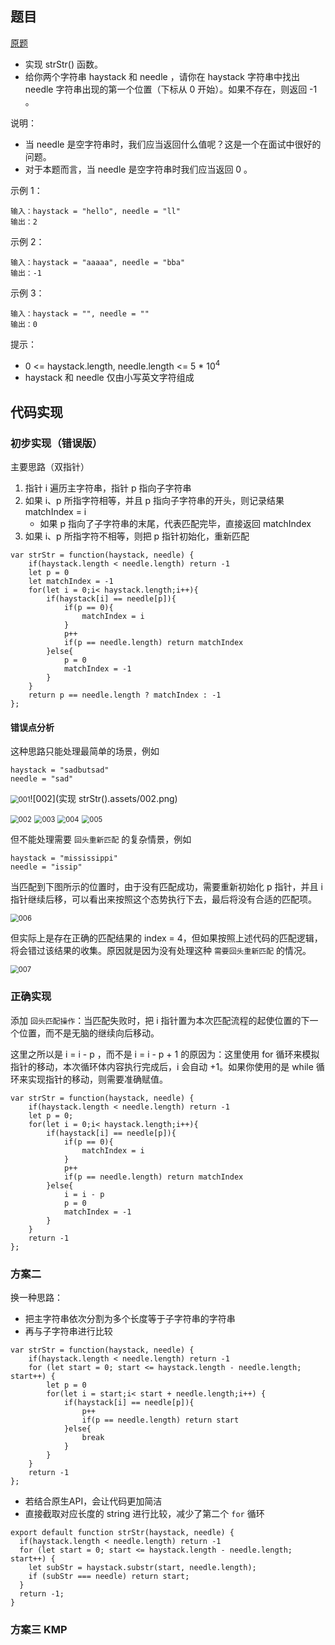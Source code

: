 ## 题目

[原题](https://leetcode-cn.com/leetbook/read/top-interview-questions-easy/xnr003/)

* 实现 strStr() 函数。
* 给你两个字符串 haystack 和 needle ，请你在 haystack 字符串中找出 needle 字符串出现的第一个位置（下标从 0 开始）。如果不存在，则返回  -1 。

说明：

* 当 needle 是空字符串时，我们应当返回什么值呢？这是一个在面试中很好的问题。
* 对于本题而言，当 needle 是空字符串时我们应当返回 0 。



示例 1：

```
输入：haystack = "hello", needle = "ll"
输出：2
```

示例 2：

```
输入：haystack = "aaaaa", needle = "bba"
输出：-1
```

示例 3：

```
输入：haystack = "", needle = ""
输出：0
```


提示：

* 0 <= haystack.length, needle.length <= 5 * 10<sup>4</sup>
* haystack 和 needle 仅由小写英文字符组成

## 代码实现

### 初步实现（错误版）

主要思路（双指针）

1. 指针 i 遍历主字符串，指针 p 指向子字符串
2. 如果 i、p 所指字符相等，并且 p 指向子字符串的开头，则记录结果 matchIndex = i
   * 如果 p 指向了子字符串的末尾，代表匹配完毕，直接返回 matchIndex 
3. 如果  i、p 所指字符不相等，则把 p 指针初始化，重新匹配

```
var strStr = function(haystack, needle) {
    if(haystack.length < needle.length) return -1
    let p = 0
    let matchIndex = -1
    for(let i = 0;i< haystack.length;i++){
        if(haystack[i] == needle[p]){
            if(p == 0){
                matchIndex = i
            }
            p++
            if(p == needle.length) return matchIndex 
        }else{
            p = 0
            matchIndex = -1
        }
    }
    return p == needle.length ? matchIndex : -1
};
```

#### 错误点分析

这种思路只能处理最简单的场景，例如

```
haystack = "sadbutsad"
needle = "sad"
```

<img src="实现 strStr().assets/001.png" alt="001" style="zoom:80%;" />![002](实现 strStr().assets/002.png)

<img src="实现 strStr().assets/002.png" alt="002" style="zoom:80%;" />

<img src="实现 strStr().assets/003.png" alt="003" style="zoom:80%;" />

<img src="实现 strStr().assets/004.png" alt="004" style="zoom:80%;" />

<img src="实现 strStr().assets/005.png" alt="005" style="zoom:80%;" />

但不能处理需要 `回头重新匹配` 的复杂情景，例如

```
haystack = "mississippi"
needle = "issip"
```

当匹配到下图所示的位置时，由于没有匹配成功，需要重新初始化 p 指针，并且 i 指针继续后移，可以看出来按照这个态势执行下去，最后将没有合适的匹配项。

<img src="实现 strStr().assets/006.png" alt="006" style="zoom:80%;" />

但实际上是存在正确的匹配结果的 index = 4，但如果按照上述代码的匹配逻辑，将会错过该结果的收集。原因就是因为没有处理这种 `需要回头重新匹配` 的情况。

<img src="实现 strStr().assets/007.png" alt="007" style="zoom:80%;" />

### 正确实现

添加 `回头匹配操作`：当匹配失败时，把 i 指针置为本次匹配流程的起使位置的下一个位置，而不是无脑的继续向后移动。

这里之所以是 i = i - p ，而不是 i = i - p + 1 的原因为：这里使用 for 循环来模拟指针的移动，本次循环体内容执行完成后，i 会自动 +1。如果你使用的是 while 循环来实现指针的移动，则需要准确赋值。

```
var strStr = function(haystack, needle) {
    if(haystack.length < needle.length) return -1
    let p = 0;
    for(let i = 0;i< haystack.length;i++){
        if(haystack[i] == needle[p]){
            if(p == 0){
                matchIndex = i
            }
            p++
            if(p == needle.length) return matchIndex 
        }else{
            i = i - p
            p = 0
            matchIndex = -1
        }
    }
    return -1
};
```

### 方案二

换一种思路：

* 把主字符串依次分割为多个长度等于子字符串的字符串
* 再与子字符串进行比较

```
var strStr = function(haystack, needle) {
    if(haystack.length < needle.length) return -1
    for (let start = 0; start <= haystack.length - needle.length; start++) {
        let p = 0
        for(let i = start;i< start + needle.length;i++) {
            if(haystack[i] == needle[p]){
                p++
                if(p == needle.length) return start
            }else{
                break
            }
        }
    }
    return -1
};
```

* 若结合原生API，会让代码更加简洁
* 直接截取对应长度的 string 进行比较，减少了第二个 `for` 循环

```
export default function strStr(haystack, needle) {
  if(haystack.length < needle.length) return -1
  for (let start = 0; start <= haystack.length - needle.length; start++) {
    let subStr = haystack.substr(start, needle.length);
    if (subStr === needle) return start;
  }
  return -1;
}
```

### 方案三 KMP